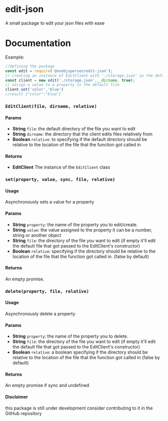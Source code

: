 # edit-json
A small package to edit your json files with ease
# Documentation
Example:
```js
//defining the package
const edit = require('@noobjsperson/edit-json');
// creating an instance of EditClient with './storage.json' as the default file
const client = new edit('./storage.json',__dirname, true);
// assign a value to a property in the default file
client.set('color','blue')
//result {"color":"blue"}
```
### `EditClient(file, dirname, relative)`

#### Params

- **String** `file`: the default directory of the file you want to edit
- **String** `dirname`: the directory that the client edits files relatively from
- **Boolean** `relative`: to specifying if the default directory should be relative to the location of the file that the function got called in

#### Returns

- **EditClient** The instance of the `EditClient` class

### `set(property, value, sync, file, relative)`

#### Usage

Asynchronously sets a value for a property

#### Params

  * **String** `property`: the name of the property you to edit/create.
  * **String** `value`: the value assigned to the property it can be a number, string or another object
  * **String** `file`: the directory of the file you want to edit (if empty it'll edit the default file that got passed to the EditClient's constructor)
  * **Boolean** `relative`: specifying if the directory should be relative to the location of the file that the function got called in. (false by default)
  
#### Returns
  
An empty promise.

### `delete(property, file, relative)`

#### Usage

Asynchronously delete a property

#### Params

* **String** `property`: the name of the property you to delete.
* **String** `file`: the directory of the file you want to edit (if empty it'll edit the default file that got passed to the EditClient's constructor)
* **Boolean** `relative`: a boolean specifying if the directory should be relative to the location of the file that the function got called in (false by default)

#### Returns

An empty promise if sync and undefined 

#### Disclaimer
this package is still under development consider contributing to it in the GitHub repository


